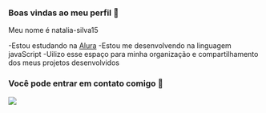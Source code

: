 ### Boas vindas ao meu perfil 🤍

Meu nome é natalia-silva15

-Estou estudando na [Alura](https://www.alura.com.br)
-Estou me desenvolvendo na linguagem javaScript
-Uilizo esse espaço para minha organização e compartilhamento dos meus projetos desenvolvidos 

### Você pode entrar em contato comigo 📧





![](https://github.com/user-attachments/assets/1e584cab-045e-4320-811a-7ff6c5bb57b5)





